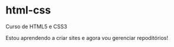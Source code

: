 # html-css
 Curso de HTML5 e CSS3

 Estou aprendendo a criar sites e agora vou gerenciar repoditórios!
